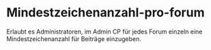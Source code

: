 # Mindestzeichenanzahl-pro-forum
Erlaubt es Administratoren, im Admin CP für jedes Forum einzeln eine Mindestzeichenanzahl für Beiträge einzugeben.
